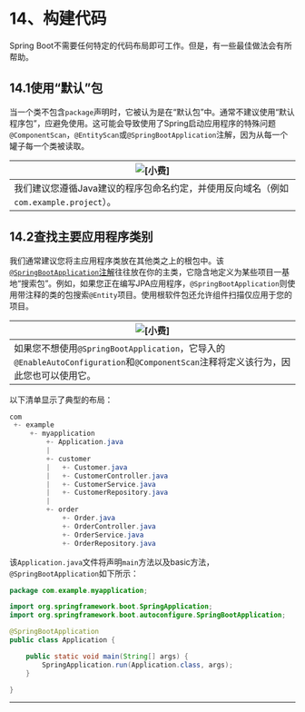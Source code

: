 # 14、构建代码

Spring Boot不需要任何特定的代码布局即可工作。但是，有一些最佳做法会有所帮助。

## 14.1使用“默认”包

当一个类不包含`package`声明时，它被认为是在“默认包”中。通常不建议使用“默认程序包”，应避免使用。这可能会导致使用了Spring启动应用程序的特殊问题`@ComponentScan`，`@EntityScan`或`@SpringBootApplication`注解，因为从每一个罐子每一个类被读取。

| ![[小费]](https://docs.spring.io/spring-boot/docs/2.1.9.RELEASE/reference/html/images/tip.png) |
| ------------------------------------------------------------ |
| 我们建议您遵循Java建议的程序包命名约定，并使用反向域名（例如`com.example.project`）。 |

## 14.2查找主要应用程序类别

我们通常建议您将主应用程序类放在其他类之上的根包中。该[`@SpringBootApplication`注解](https://docs.spring.io/spring-boot/docs/2.1.9.RELEASE/reference/html/using-boot-using-springbootapplication-annotation.html)往往放在你的主类，它隐含地定义为某些项目一基地“搜索包”。例如，如果您正在编写JPA应用程序，`@SpringBootApplication`则使用带注释的类的包搜索`@Entity`项目。使用根软件包还允许组件扫描仅应用于您的项目。

| ![[小费]](https://docs.spring.io/spring-boot/docs/2.1.9.RELEASE/reference/html/images/tip.png) |
| ------------------------------------------------------------ |
| 如果您不想使用`@SpringBootApplication`，它导入的`@EnableAutoConfiguration`和`@ComponentScan`注释将定义该行为，因此您也可以使用它。 |

以下清单显示了典型的布局：

```java
com
 +- example
     +- myapplication
         +- Application.java
         |
         +- customer
         |   +- Customer.java
         |   +- CustomerController.java
         |   +- CustomerService.java
         |   +- CustomerRepository.java
         |
         +- order
             +- Order.java
             +- OrderController.java
             +- OrderService.java
             +- OrderRepository.java
```

该`Application.java`文件将声明`main`方法以及basic方法，`@SpringBootApplication`如下所示：

```java
package com.example.myapplication;

import org.springframework.boot.SpringApplication;
import org.springframework.boot.autoconfigure.SpringBootApplication;

@SpringBootApplication
public class Application {

	public static void main(String[] args) {
		SpringApplication.run(Application.class, args);
	}

}
```

------